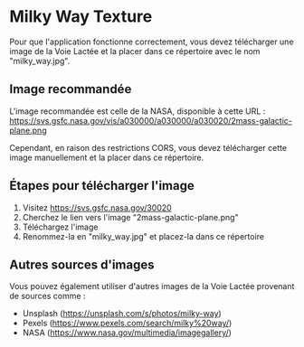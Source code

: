# Milky Way Texture

Pour que l'application fonctionne correctement, vous devez télécharger une image de la Voie Lactée et la placer dans ce répertoire avec le nom "milky_way.jpg".

## Image recommandée

L'image recommandée est celle de la NASA, disponible à cette URL :
https://svs.gsfc.nasa.gov/vis/a030000/a030000/a030020/2mass-galactic-plane.png

Cependant, en raison des restrictions CORS, vous devez télécharger cette image manuellement et la placer dans ce répertoire.

## Étapes pour télécharger l'image

1. Visitez https://svs.gsfc.nasa.gov/30020
2. Cherchez le lien vers l'image "2mass-galactic-plane.png"
3. Téléchargez l'image
4. Renommez-la en "milky_way.jpg" et placez-la dans ce répertoire

## Autres sources d'images

Vous pouvez également utiliser d'autres images de la Voie Lactée provenant de sources comme :
- Unsplash (https://unsplash.com/s/photos/milky-way)
- Pexels (https://www.pexels.com/search/milky%20way/)
- NASA (https://www.nasa.gov/multimedia/imagegallery/)
